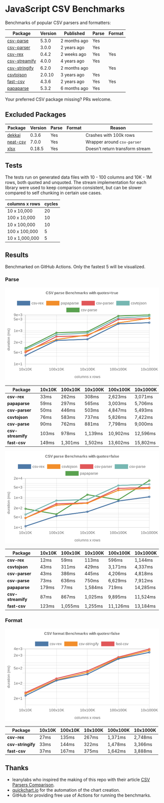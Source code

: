 # JavaScript CSV Benchmarks

Benchmarks of popular CSV parsers and formatters:

<!-- packages -->
| Package | Version | Published | Parse | Format 
|---------|---------|-----------|-------|--------
| [csv-parse](https://www.npmjs.com/package/csv-parse) | 5.3.0 | 2 months ago | Yes |  
| [csv-parser](https://www.npmjs.com/package/csv-parser) | 3.0.0 | 2 years ago | Yes |  
| [csv-rex](https://www.npmjs.com/package/csv-rex) | 0.4.2 | 2 weeks ago | Yes | Yes 
| [csv-streamify](https://www.npmjs.com/package/csv-streamify) | 4.0.0 | 4 years ago | Yes |  
| [csv-stringify](https://www.npmjs.com/package/csv-stringify) | 6.2.0 | 2 months ago |  | Yes 
| [csvtojson](https://www.npmjs.com/package/csvtojson) | 2.0.10 | 3 years ago | Yes |  
| [fast-csv](https://www.npmjs.com/package/fast-csv) | 4.3.6 | 2 years ago | Yes | Yes 
| [papaparse](https://www.npmjs.com/package/papaparse) | 5.3.2 | 6 months ago | Yes |  
<!-- packages -->

Your preferred CSV package missing? PRs welcome.

## Excluded Packages
| Package | Version | Parse | Format | Reason
|---------|---------|-------|--------|--------
| [dekkai](https://www.npmjs.com/package/dekkai) | 0.3.6 | Yes |  | Crashes with 100k rows
| [neat-csv](https://www.npmjs.com/package/neat-csv) | 7.0.0 | Yes |  | Wrapper around `csv-parser`
| [xlsx](https://www.npmjs.com/package/xlsx) | 0.18.5 | Yes |  | Doesn't return transform stream


## Tests
The tests run on generated data files with 10 - 100 columns and 10K - 1M rows, both quoted and unquoted. The stream implementation for each library were used to keep comparison consistent, but can be slower compared to self chunking in certain use cases.

<!-- tests -->
| columns x rows | cycles 
|----------------|--------
| 10 x 10,000 | 20 
| 100 x 10,000 | 10 
| 10 x 100,000 | 10 
| 100 x 100,000 | 5 
| 10 x 1,000,000 | 5 
<!-- tests -->

## Results 
Benchmarked on GitHub Actions. Only the fastest 5 will be visualized.

### Parse
![Quoted CSV Parser Benchmarks](https://github.com/willfarrell/csv-benchmarks/raw/main/results/parse_quotes%3Dtrue.png)

<!-- parse quotes=true -->
| Package | 10x10K | 100x10K | 10x100K | 100x100K | 10x1000K 
|---------|---|---|---|---|---
| **csv-rex** | 33ms | 262ms | 308ms | 2,623ms | 3,071ms 
| **papaparse** | 59ms | 297ms | 565ms | 3,003ms | 5,706ms 
| **csv-parser** | 50ms | 446ms | 503ms | 4,847ms | 5,493ms 
| **csvtojson** | 76ms | 583ms | 737ms | 5,826ms | 7,422ms 
| **csv-parse** | 90ms | 762ms | 881ms | 7,798ms | 9,000ms 
| **csv-streamify** | 103ms | 978ms | 1,139ms | 10,902ms | 12,596ms 
| **fast-csv** | 149ms | 1,301ms | 1,502ms | 13,602ms | 15,802ms 
<!-- parse quotes=true -->

![Non-Quoted CSV Parser Benchmarks](https://github.com/willfarrell/csv-benchmarks/raw/main/results/parse_quotes%3Dfalse.png)

<!-- parse quotes=false -->
| Package | 10x10K | 100x10K | 10x100K | 100x100K | 10x1000K 
|---------|---|---|---|---|---
| **csv-rex** | 12ms | 59ms | 113ms | 596ms | 1,144ms 
| **csvtojson** | 43ms | 311ms | 429ms | 3,171ms | 4,337ms 
| **csv-parser** | 43ms | 386ms | 445ms | 4,206ms | 4,818ms 
| **csv-parse** | 73ms | 636ms | 750ms | 6,629ms | 7,912ms 
| **papaparse** | 179ms | 77ms | 1,584ms | 719ms | 14,285ms 
| **csv-streamify** | 87ms | 867ms | 1,025ms | 9,895ms | 11,524ms 
| **fast-csv** | 123ms | 1,055ms | 1,255ms | 11,126ms | 13,184ms 
<!-- parse quotes=false -->

### Format

![Non-Quoted CSV Formatter Benchmarks](https://github.com/willfarrell/csv-benchmarks/raw/main/results/format_quotes%3Dfalse.png)

<!-- format quotes=false -->
| Package | 10x10K | 100x10K | 10x100K | 100x100K | 10x1000K 
|---------|---|---|---|---|---
| **csv-rex** | 27ms | 135ms | 267ms | 1,371ms | 2,748ms 
| **csv-stringify** | 33ms | 144ms | 322ms | 1,478ms | 3,366ms 
| **fast-csv** | 37ms | 167ms | 375ms | 1,642ms | 3,888ms 
<!-- format quotes=false -->

## Thanks
- leanylabs who inspired the making of this repo with their article [CSV Parsers Comparison](https://leanylabs.com/blog/js-csv-parsers-benchmarks/).
- [quickchart.io](https://quickchart.io) for the automation of the chart creation.
- GitHub for providing free use of Actions for running the benchmarks.
